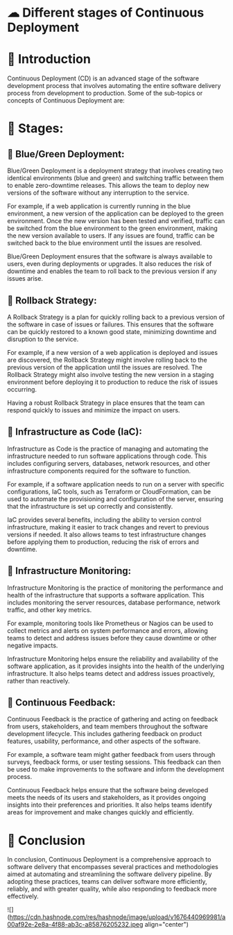 # ☁ Different stages of Continuous Deployment

# 📍 Introduction

Continuous Deployment (CD) is an advanced stage of the software development process that involves automating the entire software delivery process from development to production. Some of the sub-topics or concepts of Continuous Deployment are:

# 📍 Stages:

## 🔹 Blue/Green Deployment:

Blue/Green Deployment is a deployment strategy that involves creating two identical environments (blue and green) and switching traffic between them to enable zero-downtime releases. This allows the team to deploy new versions of the software without any interruption to the service.

For example, if a web application is currently running in the blue environment, a new version of the application can be deployed to the green environment. Once the new version has been tested and verified, traffic can be switched from the blue environment to the green environment, making the new version available to users. If any issues are found, traffic can be switched back to the blue environment until the issues are resolved.

Blue/Green Deployment ensures that the software is always available to users, even during deployments or upgrades. It also reduces the risk of downtime and enables the team to roll back to the previous version if any issues arise.

## 🔹 Rollback Strategy:

A Rollback Strategy is a plan for quickly rolling back to a previous version of the software in case of issues or failures. This ensures that the software can be quickly restored to a known good state, minimizing downtime and disruption to the service.

For example, if a new version of a web application is deployed and issues are discovered, the Rollback Strategy might involve rolling back to the previous version of the application until the issues are resolved. The Rollback Strategy might also involve testing the new version in a staging environment before deploying it to production to reduce the risk of issues occurring.

Having a robust Rollback Strategy in place ensures that the team can respond quickly to issues and minimize the impact on users.

## 🔹 Infrastructure as Code (IaC):

Infrastructure as Code is the practice of managing and automating the infrastructure needed to run software applications through code. This includes configuring servers, databases, network resources, and other infrastructure components required for the software to function.

For example, if a software application needs to run on a server with specific configurations, IaC tools, such as Terraform or CloudFormation, can be used to automate the provisioning and configuration of the server, ensuring that the infrastructure is set up correctly and consistently.

IaC provides several benefits, including the ability to version control infrastructure, making it easier to track changes and revert to previous versions if needed. It also allows teams to test infrastructure changes before applying them to production, reducing the risk of errors and downtime.

## 🔹 Infrastructure Monitoring:

Infrastructure Monitoring is the practice of monitoring the performance and health of the infrastructure that supports a software application. This includes monitoring the server resources, database performance, network traffic, and other key metrics.

For example, monitoring tools like Prometheus or Nagios can be used to collect metrics and alerts on system performance and errors, allowing teams to detect and address issues before they cause downtime or other negative impacts.

Infrastructure Monitoring helps ensure the reliability and availability of the software application, as it provides insights into the health of the underlying infrastructure. It also helps teams detect and address issues proactively, rather than reactively.

## 🔹 Continuous Feedback:

Continuous Feedback is the practice of gathering and acting on feedback from users, stakeholders, and team members throughout the software development lifecycle. This includes gathering feedback on product features, usability, performance, and other aspects of the software.

For example, a software team might gather feedback from users through surveys, feedback forms, or user testing sessions. This feedback can then be used to make improvements to the software and inform the development process.

Continuous Feedback helps ensure that the software being developed meets the needs of its users and stakeholders, as it provides ongoing insights into their preferences and priorities. It also helps teams identify areas for improvement and make changes quickly and efficiently.

# 📍 Conclusion

In conclusion, Continuous Deployment is a comprehensive approach to software delivery that encompasses several practices and methodologies aimed at automating and streamlining the software delivery pipeline. By adopting these practices, teams can deliver software more efficiently, reliably, and with greater quality, while also responding to feedback more effectively.

![](https://cdn.hashnode.com/res/hashnode/image/upload/v1676440969981/a00af92e-2e8a-4f88-ab3c-a85876205232.jpeg align="center")